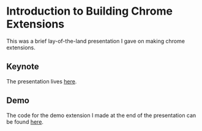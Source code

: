 Introduction to Building Chrome Extensions
======
This was a brief lay-of-the-land presentation I gave on making chrome extensions.

## Keynote
The presentation lives [here](http://lily.work/crx-tutorial/).

## Demo
The code for the demo extension I made at the end of the presentation can be found [here](https://github.com/lllychen/crx-tutorial/tree/master/assets/demo).

